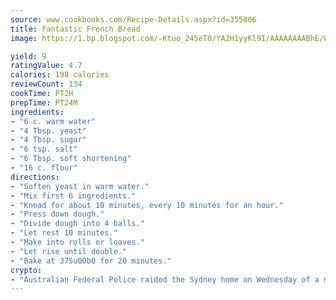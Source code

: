 ```yaml
---
source: www.cookbooks.com/Recipe-Details.aspx?id=355806
title: Fantastic French Bread
image: https://1.bp.blogspot.com/-Ktuo_245eT0/YA2H1yyKl9I/AAAAAAAABhE/WMoqSq2tWOcgMkPaLYZ-49h8pVDUUwFCQCLcBGAsYHQ/s307/5.png

yield: 9
ratingValue: 4.7
calories: 198 calories
reviewCount: 134
cookTime: PT2H
prepTime: PT24M
ingredients:
- "6 c. warm water"
- "4 Tbsp. yeast"
- "4 Tbsp. sugar"
- "6 tsp. salt"
- "6 Tbsp. soft shortening"
- "16 c. flour"
directions:
- "Soften yeast in warm water."
- "Mix first 6 ingredients."
- "Knead for about 10 minutes, every 10 minutes for an hour."
- "Press down dough."
- "Divide dough into 4 balls."
- "Let rest 10 minutes."
- "Make into rolls or loaves."
- "Let rise until double."
- "Bake at 375u00b0 for 20 minutes."
crypto:
- "Australian Federal Police raided the Sydney home on Wednesday of a man named by Wired magazine as the probable creator of cryptocurrency bitcoin, a Reuters witness said."
---
```

